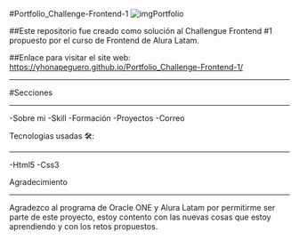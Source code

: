#Portfolio_Challenge-Frontend-1
![imgPortfolio](https://user-images.githubusercontent.com/76560887/156065300-3e893d4a-80b7-4e82-8d8b-da73cd3abf5d.png)

##Este repositorio fue creado como solución al Challengue Frontend #1 propuesto por el curso de Frontend de Alura Latam.

##Enlace para visitar el site web: https://yhonapeguero.github.io/Portfolio_Challenge-Frontend-1/
***

#Secciones
***

-Sobre mi
-Skill
-Formación
-Proyectos
-Correo

Tecnologias usadas 🛠️:
***

-Html5
-Css3

Agradecimiento
***

Agradezco al programa de Oracle ONE y Alura Latam por permitirme ser parte de este proyecto, estoy contento con las nuevas cosas que estoy aprendiendo y con los retos propuestos.
